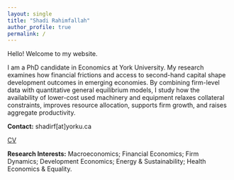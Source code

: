 ```yaml
---
layout: single
title: "Shadi Rahimfallah"
author_profile: true
permalink: /
---
```

Hello! Welcome to my website.

I am a PhD candidate in Economics at York University. My research examines how financial frictions and access to second-hand capital shape development outcomes in emerging economies. By combining firm-level data with quantitative general equilibrium models, I study how the availability of lower-cost used machinery and equipment relaxes collateral constraints, improves resource allocation, supports firm growth, and raises aggregate productivity.

**Contact:** shadirf[at]yorku.ca
 
<a href="/files/cv(2).pdf" target="_blank" class="btn btn--primary">CV</a>
 

**Research Interests:** Macroeconomics; Financial Economics; Firm Dynamics; Development Economics; Energy & Sustainability; Health Economics & Equality.



